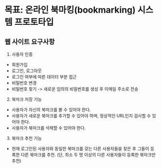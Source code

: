 # 목표: 온라인 북마킹(bookmarking) 시스템 프로토타입

## 웹 사이트 요구사항
1. 사용자 인증
- 회원가입
- 로그인, 로그아웃
- 로그인 여부에 따른 데이터 부분 접근
- 비밀번호 변경
- 비밀번호 찾기 
    -> 새로운 임의의 비밀번호를 생성 후 이메일 주소로 전송

2. 북마크 저장 기능
- 사용자가 자신의 북마크를 볼 수 있어야 한다.
- 사용자가 새로운 북마크를 추가할 수 있어야 하며, 정상적인 URL인지 검사할 수 있어야 한다.
- 사용자가 북마크를 삭제할 수 있어야 한다.

3. 북마크 추천 기능
- 현재 로그인된 사용자와 동일한 북마크를 갖는 다른 사용자들을 찾은 후 
그들이 등록한 다른 북마크를 추천. 
(단, 최소 두 명 이상의 다른 사용자들이 등록한 북마크만 추천)
